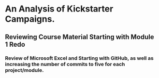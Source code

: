 # An Analysis of Kickstarter Campaigns.
## Reviewing Course Material Starting with Module 1 Redo
### Review of Microsoft Excel and Starting with GitHub, as well as increasing the number of commits to five for each project/module.
